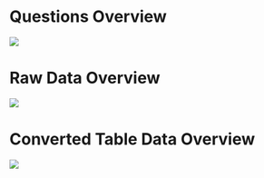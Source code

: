 <h1>Questions Overview</h1>
<img src="https://github.com/Nishanthfiona/Excel-Projects/blob/fcc1ed4fe7b8301b0ba0121d5fc88677dcfd97bc/Image%20Preview%20Excel/Screenshot%202024-05-18%20211346.png"/>

<h1>Raw Data Overview</h1>
<img src="https://github.com/Nishanthfiona/Excel-Projects/blob/b95c9c17184792f1cf8f08ee8cc75bf860163f77/Image%20Preview%20Excel/Screenshot%202024-05-18%20211339.png"/>

<h1>Converted Table Data Overview</h1>
<img src="https://github.com/Nishanthfiona/Excel-Projects/blob/b95c9c17184792f1cf8f08ee8cc75bf860163f77/Image%20Preview%20Excel/Screenshot%202024-05-18%20211359.png"/>

